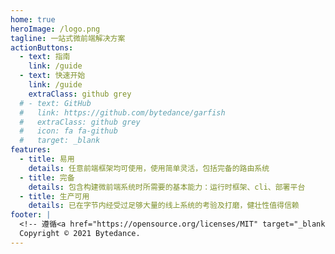 ```yaml
---
home: true
heroImage: /logo.png
tagline: 一站式微前端解决方案
actionButtons:
  - text: 指南
    link: /guide
  - text: 快速开始
    link: /guide
    extraClass: github grey
  # - text: GitHub
  #   link: https://github.com/bytedance/garfish
  #   extraClass: github grey
  #   icon: fa fa-github
  #   target: _blank
features:
  - title: 易用
    details: 任意前端框架均可使用，使用简单灵活，包括完备的路由系统
  - title: 完备
    details: 包含构建微前端系统时所需要的基本能力：运行时框架、cli、部署平台
  - title: 生产可用
    details: 已在字节内经受过足够大量的线上系统的考验及打磨，健壮性值得信赖
footer: |
  <!-- 遵循<a href="https://opensource.org/licenses/MIT" target="_blank" rel="noopener"> Apache License, Version 2.0</a><br> -->
  Copyright © 2021 Bytedance.
---
```

